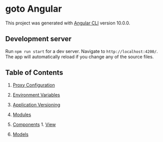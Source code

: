 # goto Angular

This project was generated with [Angular CLI](https://github.com/angular/angular-cli) version 10.0.0.

## Development server

Run `npm run start` for a dev server. Navigate to `http://localhost:4200/`. The app will automatically reload if you change any of the source files.

## Table of Contents

1. [Proxy Configuration](https://github.com/tibor-mirnic/goto-angular/blob/master/scripts/proxy/README.md)

2. [Environment Variables](https://github.com/tibor-mirnic/goto-angular/blob/master/scripts/environment/README.md)

3. [Application Versioning](https://github.com/tibor-mirnic/goto-angular/blob/master/scripts/versioning/README.md)

4. [Modules](https://github.com/tibor-mirnic/goto-angular/blob/master/src/app/modules/README.md)
  1. [Components](https://github.com/tibor-mirnic/goto-angular/blob/master/src/app/modules/feature-module/components/README.md)
    1. [View](https://github.com/tibor-mirnic/goto-angular/blob/master/src/app/modules/feature-module/components/fm-complex/README.md)
  1. [Models](https://github.com/tibor-mirnic/goto-angular/blob/master/src/app/modules/feature-module/models/README.md)
